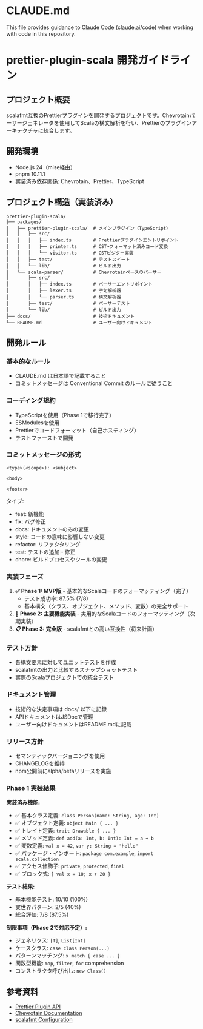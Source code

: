 # CLAUDE.md

This file provides guidance to Claude Code (claude.ai/code) when working with code in this repository.

# prettier-plugin-scala 開発ガイドライン

## プロジェクト概要

scalafmt互換のPrettierプラグインを開発するプロジェクトです。Chevrotainパーサージェネレータを使用してScalaの構文解析を行い、Prettierのプラグインアーキテクチャに統合します。

## 開発環境

- Node.js 24（mise経由）
- pnpm 10.11.1
- 実装済み依存関係: Chevrotain、Prettier、TypeScript

## プロジェクト構造（実装済み）

```
prettier-plugin-scala/
├── packages/
│   ├── prettier-plugin-scala/  # メインプラグイン（TypeScript）
│   │   ├── src/
│   │   │   ├── index.ts        # Prettierプラグインエントリポイント
│   │   │   ├── printer.ts      # CST→フォーマット済みコード変換
│   │   │   └── visitor.ts      # CSTビジター実装
│   │   ├── test/               # テストスイート
│   │   └── lib/                # ビルド出力
│   └── scala-parser/           # Chevrotainベースのパーサー
│       ├── src/
│       │   ├── index.ts        # パーサーエントリポイント
│       │   ├── lexer.ts        # 字句解析器
│       │   └── parser.ts       # 構文解析器
│       ├── test/               # パーサーテスト
│       └── lib/                # ビルド出力
├── docs/                       # 技術ドキュメント
└── README.md                   # ユーザー向けドキュメント
```

## 開発ルール

### 基本的なルール

- CLAUDE.md は日本語で記載すること
- コミットメッセージは Conventional Commit のルールに従うこと

### コーディング規約

- TypeScriptを使用（Phase 1で移行完了）
- ESModulesを使用
- Prettierでコードフォーマット（自己ホスティング）
- テストファーストで開発

### コミットメッセージの形式

```
<type>(<scope>): <subject>

<body>

<footer>
```

タイプ:

- feat: 新機能
- fix: バグ修正
- docs: ドキュメントのみの変更
- style: コードの意味に影響しない変更
- refactor: リファクタリング
- test: テストの追加・修正
- chore: ビルドプロセスやツールの変更

### 実装フェーズ

1. **✅ Phase 1: MVP版** - 基本的なScalaコードのフォーマッティング（完了）
   - テスト成功率: 87.5% (7/8)
   - 基本構文（クラス、オブジェクト、メソッド、変数）の完全サポート
2. **🚧 Phase 2: 主要機能実装** - 実用的なScalaコードのフォーマッティング（次期実装）
3. **📋 Phase 3: 完全版** - scalafmtとの高い互換性（将来計画）

### テスト方針

- 各構文要素に対してユニットテストを作成
- scalafmtの出力と比較するスナップショットテスト
- 実際のScalaプロジェクトでの統合テスト

### ドキュメント管理

- 技術的な決定事項は docs/ 以下に記録
- APIドキュメントはJSDocで管理
- ユーザー向けドキュメントはREADME.mdに記載

### リリース方針

- セマンティックバージョニングを使用
- CHANGELOGを維持
- npm公開前にalpha/betaリリースを実施

### Phase 1 実装結果

**実装済み機能:**
- ✅ 基本クラス定義: `class Person(name: String, age: Int)`
- ✅ オブジェクト定義: `object Main { ... }`
- ✅ トレイト定義: `trait Drawable { ... }`
- ✅ メソッド定義: `def add(a: Int, b: Int): Int = a + b`
- ✅ 変数定義: `val x = 42`, `var y: String = "hello"`
- ✅ パッケージ・インポート: `package com.example`, `import scala.collection`
- ✅ アクセス修飾子: `private`, `protected`, `final`
- ✅ ブロック式: `{ val x = 10; x + 20 }`

**テスト結果:**
- 基本機能テスト: 10/10 (100%)
- 実世界パターン: 2/5 (40%)
- 総合評価: 7/8 (87.5%)

**制限事項（Phase 2で対応予定）:**
- ジェネリクス: `[T]`, `List[Int]`
- ケースクラス: `case class Person(...)`
- パターンマッチング: `x match { case ... }`
- 関数型機能: `map`, `filter`, `for` comprehension
- コンストラクタ呼び出し: `new Class()`

## 参考資料

- [Prettier Plugin API](https://prettier.io/docs/plugins.html)
- [Chevrotain Documentation](https://chevrotain.io/docs/)
- [scalafmt Configuration](https://scalameta.org/scalafmt/docs/configuration.html)
